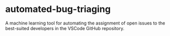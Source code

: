 # automated-bug-triaging
A machine learning tool for automating the assignment of open issues to the best-suited developers in the VSCode GitHub repository.
